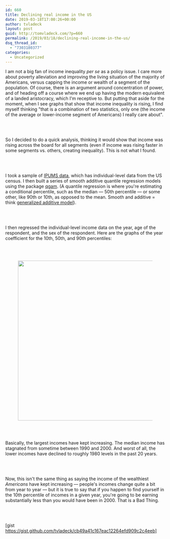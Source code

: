 ```yaml
---
id: 660
title: Declining real income in the US
date: 2019-03-18T17:00:26+00:00
author: tvladeck
layout: post
guid: http://tomvladeck.com/?p=660
permalink: /2019/03/18/declining-real-income-in-the-us/
dsq_thread_id:
  - "7303180377"
categories:
  - Uncategorized
---
```

<!-- wp:html -->
I am not a big fan of income inequality <em>per se</em> as a policy issue. I care more about poverty alleviation and improving the living situation of the majority of Americans, versus capping the income or wealth of a segment of the population. Of course, there is an argument around concentration of power, and of heading off a course where we end up having the modern equivalent of a landed aristocracy, which I'm receptive to. But putting that aside for the moment, when I see graphs that show that income inequality is rising, I find myself thinking "that is a combination of two statistics, only one (the income of the average or lower-income segment of Americans) I really care about".
<!-- /wp:html -->

<br class="">

<br class="">

<!-- wp:paragraph -->
So I decided to do a quick analysis, thinking it would show that income was rising across the board for all segments (even if income was rising faster in some segments vs. others, creating inequality). This is not what I found.
<!-- /wp:paragraph -->

<br class="">

<br class="">

<!-- wp:paragraph -->
I took a sample of <a href="http://ipums.org">IPUMS data</a>, which has individual-level data from the US census. I then built a series of smooth additive quantile regression models using the package <a href="https://cran.r-project.org/web/packages/qgam/qgam.pdf">qgam</a>. (A quantile regression is where you're estimating a conditional percentile, such as the median — 50th percentile — or some other, like 90th or 10th, as opposed to the mean. Smooth and additive = think <a href="https://multithreaded.stitchfix.com/blog/2015/07/30/gam/">generalized additive model</a>).
<!-- /wp:paragraph -->

<br class="">

<br class="">

<!-- wp:paragraph -->
I then regressed the individual-level income data on the year, age of the respondent, and the sex of the respondent. Here are the graphs of the year coefficient for the 10th, 50th, and 90th percentiles:
<!-- /wp:paragraph -->

<br class="">

<br class="">

<!-- wp:image {"id":661,"width":697,"height":504} -->
<figure class="wp-block-image is-resized"><img src="http://tomvladeck.com/wp-content/uploads/2019/03/image-3.png" alt="" class="wp-image-661" width="697" height="504"/></figure>
<!-- /wp:image -->

<br class="">

<br class="">

<!-- wp:paragraph -->
Basically, the largest incomes have kept increasing. The median income has stagnated from sometime between 1990 and 2000. And worst of all, the lower incomes have declined to roughly 1980 levels in the past 20 years.
<!-- /wp:paragraph -->

<br class="">

<br class="">

<!-- wp:paragraph -->
Now, this isn't the same thing as saying the income of the wealthiest <em>Americans</em> have kept increasing — people's incomes change quite a bit from year to year — but it is true to say that if you happen to find yourself in the 10th percentile of incomes in a given year, you're going to be earning substantially less than you would have been in 2000. That is a Bad Thing.
<!-- /wp:paragraph -->

<br class="">

<br class="">

<!-- wp:paragraph -->
[gist https://gist.github.com/tvladeck/cb49a41c167eac12264efd909c2c4eeb]
<!-- /wp:paragraph -->

<!-- wp:code -->

<pre class="wp-block-code"><code></code></pre>

<!-- /wp:code -->
